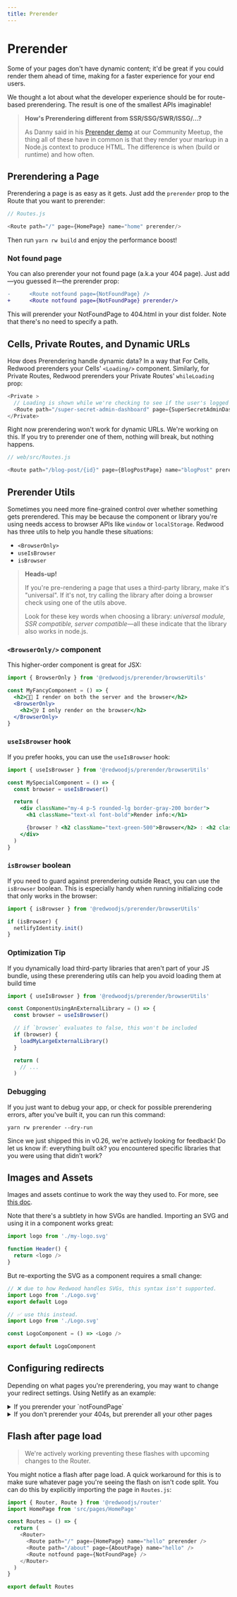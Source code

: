 ```yaml
---
title: Prerender
---
```


# Prerender

Some of your pages don't have dynamic content; it'd be great if you could render them ahead of time, making for a faster experience for your end users.

We thought a lot about what the developer experience should be for route-based prerendering. The result is one of the smallest APIs imaginable!

> **How's Prerendering different from SSR/SSG/SWR/ISSG/...?**
>
> As Danny said in his [Prerender demo](https://www.youtube.com/watch?v=iorKyMlASZc&t=2844s) at our Community Meetup, the thing all of these have in common is that they render your markup in a Node.js context to produce HTML. The difference is when (build or runtime) and how often.

<!-- [This comment](https://community.redwoodjs.com/t/prerender-proposal/849/12) on our Community forum. -->

## Prerendering a Page

Prerendering a page is as easy as it gets. Just add the `prerender` prop to the Route that you want to prerender:

```js /3
// Routes.js

<Route path="/" page={HomePage} name="home" prerender/>
```

Then run `yarn rw build` and enjoy the performance boost!

<!-- this doesn't render... -->
<!-- ![https://s3-us-west-2.amazonaws.com/secure.notion-static.com/b2c2aa27-3b2b-4ab7-b514-6ebc963d5312/2021-02-19_20.24.00.gif](https://s3-us-west-2.amazonaws.com/secure.notion-static.com/b2c2aa27-3b2b-4ab7-b514-6ebc963d5312/2021-02-19_20.24.00.gif) -->

### Not found page

You can also prerender your not found page (a.k.a your 404 page). Just add—you guessed it—the prerender prop:

```diff
-      <Route notfound page={NotFoundPage} />
+      <Route notfound page={NotFoundPage} prerender/>
```

This will prerender your NotFoundPage to 404.html in your dist folder. Note that there's no need to specify a path.

## Cells, Private Routes, and Dynamic URLs

How does Prerendering handle dynamic data? In a way that For Cells, Redwood prerenders your Cells' `<Loading/>` component. Similarly, for Private Routes, Redwood prerenders your Private Routes' `whileLoading` prop:

```js /1,2
<Private >
  // Loading is shown while we're checking to see if the user's logged in
  <Route path="/super-secret-admin-dashboard" page={SuperSecretAdminDashboard} name="ssad" whileLoading={() => <Loading />} prerender/>
</Private>
```

Right now prerendering won't work for dynamic URLs. We're working on this. If you try to prerender one of them, nothing will break, but nothing happens.

```js
// web/src/Routes.js

<Route path="/blog-post/{id}" page={BlogPostPage} name="blogPost" prerender />
```

## Prerender Utils

Sometimes you need more fine-grained control over whether something gets prerendered. This may be because the component or library you're using needs access to browser APIs like `window` or `localStorage`. Redwood has three utils to help you handle these situations:

- `<BrowserOnly>`
- `useIsBrowser`
- `isBrowser`

> **Heads-up!**
>
> If you're pre-rendering a page that uses a third-party library, make it's "universal". If it's not, try calling the library after doing a browser check using one of the utils above.
>
> Look for these key words when choosing a library: _universal module, SSR compatible, server compatible_&mdash;all these indicate that the library also works in node.js.

### `<BrowserOnly/>` component

This higher-order component is great for JSX:

```jsx
import { BrowserOnly } from '@redwoodjs/prerender/browserUtils'

const MyFancyComponent = () => {
  <h2>👋🏾 I render on both the server and the browser</h2>
  <BrowserOnly>
    <h2>🙋‍♀️ I only render on the browser</h2>
  </BrowserOnly>
}
```

### `useIsBrowser` hook

If you prefer hooks, you can use the `useIsBrowser` hook:

```jsx
import { useIsBrowser } from '@redwoodjs/prerender/browserUtils'

const MySpecialComponent = () => {
  const browser = useIsBrowser()

  return (
    <div className="my-4 p-5 rounded-lg border-gray-200 border">
      <h1 className="text-xl font-bold">Render info:</h1>

      {browser ? <h2 className="text-green-500">Browser</h2> : <h2 className="text-red-500">Prerendered</h2>}
    </div>
  )
}
```

### `isBrowser` boolean

If you need to guard against prerendering outside React, you can use the `isBrowser` boolean. This is especially handy when running initializing code that only works in the browser:

```js
import { isBrowser } from '@redwoodjs/prerender/browserUtils'

if (isBrowser) {
  netlifyIdentity.init()
}
```

### Optimization Tip

If you dynamically load third-party libraries that aren't part of your JS bundle, using these prerendering utils can help you avoid loading them at build time

```js
import { useIsBrowser } from '@redwoodjs/prerender/browserUtils'

const ComponentUsingAnExternalLibrary = () => {
  const browser = useIsBrowser()

  // if `browser` evaluates to false, this won't be included
  if (browser) {
    loadMyLargeExternalLibrary()
  }

  return (
    // ...
  )
```

### Debugging

If you just want to debug your app, or check for possible prerendering errors, after you've built it, you can run this command:

```shell
yarn rw prerender --dry-run
```

Since we just shipped this in v0.26, we're actively looking for feedback! Do let us know if: everything built ok? you encountered specific libraries that you were using that didn’t work?

## Images and Assets

<!-- should name it... -->

Images and assets continue to work the way they used to. For more, see [this doc](https://redwoodjs.com/docs/assets-and-files).

Note that there's a subtlety in how SVGs are handled. Importing an SVG and using it in a component works great:

```js /1
import logo from './my-logo.svg'

function Header() {
  return <logo />
}
```

But re-exporting the SVG as a component requires a small change:

```js
// ❌ due to how Redwood handles SVGs, this syntax isn't supported.
import Logo from './Logo.svg'
export default Logo
```

```js
// ✅ use this instead.
import Logo from './Logo.svg'

const LogoComponent = () => <Logo />

export default LogoComponent
```

## Configuring redirects

Depending on what pages you're prerendering, you may want to change your redirect settings. Using Netlify as an example:

<details>
<summary>If you prerender your `notFoundPage`
</summary>

You can remove the default redirect to index in your netlify.toml. This means the browser will accurately receive 404 statuses when navigating to a route that doesn't exist:

```diff
[[redirects]]
- from = "/*"
- to = "/index.html"
- status = 200
```

</details>

<details>

<summary>If you don't prerender your 404s, but prerender all your other pages</summary>
You can add a 404 redirect if you want:

```diff
[[redirects]]
  from = "/*"
  to = "/index.html"
- status = 200
+ status = 404
```

</details>

## Flash after page load

> We're actively working preventing these flashes with upcoming changes to the Router.

You might notice a flash after page load. A quick workaround for this is to make sure whatever page you're seeing the flash on isn't code split. You can do this by explicitly importing the page in `Routes.js`:

```js
import { Router, Route } from '@redwoodjs/router'
import HomePage from 'src/pages/HomePage'

const Routes = () => {
  return (
    <Router>
      <Route path="/" page={HomePage} name="hello" prerender />
      <Route path="/about" page={AboutPage} name="hello" />
      <Route notfound page={NotFoundPage} />
    </Router>
  )
}

export default Routes
```
